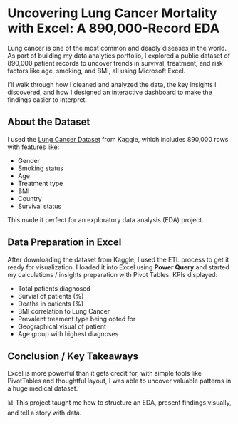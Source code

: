 # Uncovering Lung Cancer Mortality with Excel: A 890,000-Record EDA
Lung cancer is one of the most common and deadly diseases in the world. As part of building my data analytics portfolio, I explored a public dataset of 890,000 patient records to uncover trends in survival, treatment, and risk factors like age, smoking, and BMI, all using Microsoft Excel.

I’ll walk through how I cleaned and analyzed the data, the key insights I discovered, and how I designed an interactive dashboard to make the findings easier to interpret.

## About the Dataset
I used the [Lung Cancer Dataset](https://www.kaggle.com/datasets/khwaishsaxena/lung-cancer-dataset) from Kaggle, which includes 890,000 rows with features like:

* Gender
* Smoking status
* Age
* Treatment type
* BMI
* Country
* Survival status

This made it perfect for an exploratory data analysis (EDA) project.

## Data Preparation in Excel

After downloading the dataset from Kaggle, I used the ETL process to get it ready for visualization. I loaded it into Excel using **Power Query** and started my calculations / insights preparation with Pivot Tables. KPIs displayed:

* Total patients diagnosed
* Survial of patients (%)
* Deaths in patients (%)
* BMI correlation to Lung Cancer
* Prevalent treament type being opted for
* Geographical visual of patient
* Age group with highest diagnoses

## Conclusion / Key Takeaways
Excel is more powerful than it gets credit for, with simple tools like PivotTables and thoughtful layout, I was able to uncover valuable patterns in a huge medical dataset.

📊 This project taught me how to structure an EDA, present findings visually, and tell a story with data.
